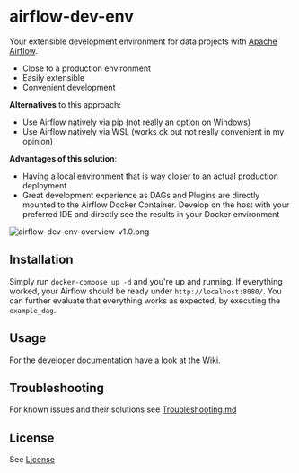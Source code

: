 # airflow-dev-env
Your extensible development environment for data projects with [Apache Airflow](https://airflow.apache.org/).

* Close to a production environment
* Easily extensible
* Convenient development

**Alternatives** to this approach:
* Use Airflow natively via pip (not really an option on Windows)
* Use Airflow natively via WSL (works ok but not really convenient in my opinion)

**Advantages of this solution**:
* Having a local environment that is way closer to an actual production deployment
* Great development experience as DAGs and Plugins are directly mounted to the Airflow Docker Container. Develop on the host with your preferred IDE and directly see the results in your Docker environment

![airflow-dev-env-overview-v1.0.png](https://raw.githubusercontent.com/tfreundo/airflow-dev-env/feature/improve-docs/images/airflow-dev-env-overview-v1.0.png)

## Installation
Simply run `docker-compose up -d` and you're up and running.
If everything worked, your Airflow should be ready under `http://localhost:8080/`. You can further evaluate that everything works as expected, by executing the `example_dag`.

## Usage
For the developer documentation have a look at the [Wiki](https://github.com/tfreundo/airflow-dev-env/wiki).

## Troubleshooting
For known issues and their solutions see [Troubleshooting.md](Troubleshooting.md)

## License
See [License](LICENSE)
